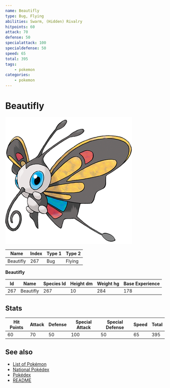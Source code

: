 ```yaml
---
name: Beautifly
type: Bug, Flying
abilities: Swarm, (Hidden) Rivalry
hitpoints: 60
attack: 70
defense: 50
specialattack: 100
specialdefense: 50
speed: 65
total: 395
tags:
    - pokemon
categories:
    - pokemon
---
```


# Beautifly


![Beautifly](images/267.png)

| **Name** | **Index** | **Type 1** | **Type 2** |
|----|----|----|----|
| Beautifly | 267 | Bug | Flying  |

**Beautifly** 




| **Id** | **Name** | **Species Id** | **Height dm** | **Weight hg** | **Base Experience** |
|--------|----------|----------------|------------|------------|---------------------|
| 267 | Beautifly | 267 | 10 | 284 | 178 |



## Stats

| **Hit Points** | **Attack** | **Defense** | **Special Attack** | **Special Defense** | **Speed** | **Total** |
|----------------|------------|-------------|--------------------|---------------------|-----------|-----------|
| 60 | 70 | 50 | 100 | 50 | 65 | 395 |

## See also

- [List of Pokémon](../pokemon.md)
- [National Pokédex](../national_pokedex.md)
- [Pokédex](../pokedex.md)
- [README](../README.md)

